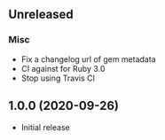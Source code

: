 ## Unreleased

### Misc

* Fix a changelog url of gem metadata
* CI against for Ruby 3.0
* Stop using Travis CI


## 1.0.0 (2020-09-26)

* Initial release
